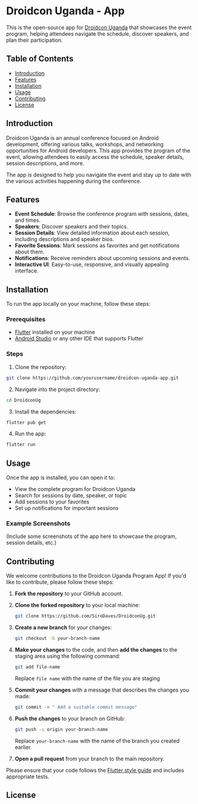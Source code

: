 # Droidcon Uganda - App

This is the open-source app for [Droidcon Uganda](https://www.uganda.droidcon.com/) that showcases the event program, helping attendees navigate the schedule, discover speakers, and plan their participation.

## Table of Contents
- [Introduction](#introduction)
- [Features](#features)
- [Installation](#installation)
- [Usage](#usage)
- [Contributing](#contributing)
- [License](#license)

## Introduction

Droidcon Uganda is an annual conference focused on Android development, offering various talks, workshops, and networking opportunities for Android developers. This app provides the program of the event, allowing attendees to easily access the schedule, speaker details, session descriptions, and more.

The app is designed to help you navigate the event and stay up to date with the various activities happening during the conference.

## Features

- **Event Schedule**: Browse the conference program with sessions, dates, and times.
- **Speakers**: Discover speakers and their topics.
- **Session Details**: View detailed information about each session, including descriptions and speaker bios.
- **Favorite Sessions**: Mark sessions as favorites and get notifications about them.
- **Notifications**: Receive reminders about upcoming sessions and events.
- **Interactive UI**: Easy-to-use, responsive, and visually appealing interface.

## Installation

To run the app locally on your machine, follow these steps:

### Prerequisites

- [Flutter](https://flutter.dev/docs/get-started/install) installed on your machine
- [Android Studio](https://developer.android.com/studio) or any other IDE that supports Flutter

### Steps

1. Clone the repository:

```bash
git clone https://github.com/yourusername/droidcon-uganda-app.git
```

2. Navigate into the project directory:

```bash
cd DroidconUg
```

3. Install the dependencies:

```bash
flutter pub get
```

4. Run the app:

```bash
flutter run
```

## Usage

Once the app is installed, you can open it to:

- View the complete program for Droidcon Uganda
- Search for sessions by date, speaker, or topic
- Add sessions to your favorites
- Set up notifications for important sessions

### Example Screenshots

(Include some screenshots of the app here to showcase the program, session details, etc.)

## Contributing

We welcome contributions to the Droidcon Uganda Program App! If you'd like to contribute, please follow these steps:

1. **Fork the repository** to your GitHub account.
2. **Clone the forked repository** to your local machine:

    ```bash
    git clone https://github.com/SiroDaves/DroidconUg.git
    ```

3. **Create a new branch** for your changes:

    ```bash
    git checkout -b your-branch-name
    ```

4. **Make your changes** to the code, and then **add the changes** to the staging area using the following command:

    ```bash
    git add file-name
    ```

    Replace `file name` with the name of the file you are staging

5. **Commit your changes** with a message that describes the changes you made:

    ``` bash
    git commit -m " Add a suitable commit message"
    ```


6. **Push the changes** to your branch on GitHub:

    ```bash
    git push -u origin your-branch-name
    ```

   Replace `your-branch-name` with the name of the branch you created earlier.

7. **Open a pull request** from your branch to the main repository.

Please ensure that your code follows the [Flutter style guide](https://dart.dev/guides/language/effective-dart) and includes appropriate tests.

## License

